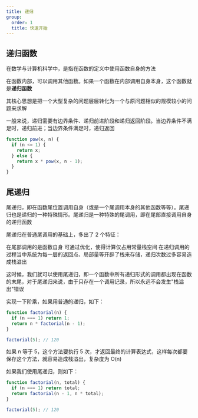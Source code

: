 ```yaml
---
title: 递归
group:
  order: 1
  title: 快速开始
---
```


## 递归函数

在数学与计算机科学中，是指在函数的定义中使用函数自身的方法

在函数内部，可以调用其他函数。如果一个函数在内部调用自身本身，这个函数就是**递归函数**

其核心思想是把一个大型复杂的问题层层转化为一个与原问题相似的规模较小的问题来求解

一般来说，递归需要有边界条件、递归前进阶段和递归返回阶段。当边界条件不满足时，递归前进；当边界条件满足时，递归返回

```js
function pow(x, n) {
  if (n <= 1) {
    return x;
  } else {
    return x * pow(x, n - 1);
  }
}
```

## 尾递归

尾递归，即在函数尾位置调用自身（或是一个尾调用本身的其他函数等等）。尾递归也是递归的一种特殊情形。尾递归是一种特殊的尾调用，即在尾部直接调用自身的递归函数

尾递归在普通尾调用的基础上，多出了 2 个特征：

在尾部调用的是函数自身
可通过优化，使得计算仅占用常量栈空间
在递归调用的过程当中系统为每一层的返回点、局部量等开辟了栈来存储，递归次数过多容易造成栈溢出

这时候，我们就可以使用尾递归，即一个函数中所有递归形式的调用都出现在函数的末尾，对于尾递归来说，由于只存在一个调用记录，所以永远不会发生"栈溢出"错误

实现一下阶乘，如果用普通的递归，如下：

```js
function factorial(n) {
  if (n === 1) return 1;
  return n * factorial(n - 1);
}

factorial(5); // 120
```

如果 n 等于 5，这个方法要执行 5 次，才返回最终的计算表达式，这样每次都要保存这个方法，就容易造成栈溢出，复杂度为 O(n)

如果我们使用尾递归，则如下：

```js
function factorial(n, total) {
  if (n === 1) return total;
  return factorial(n - 1, n * total);
}

factorial(5); // 120
```
